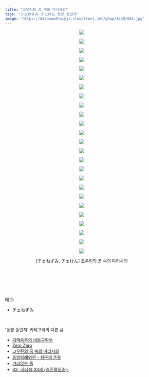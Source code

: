 ```yaml
---
title: "코우린의 꿈 속의 마리사의"
tags: "チェねずみ チェけん 동방_동인지"
image: "https://d1xbsow2hxcyjr.cloudfront.net/ghap/4239/001.jpg"
---
```

<div class="article">
<p style="text-align: center; clear: none; float: none;"><img src="{{ site.imgserver10 }}/ghap/4239/001.jpg"/></p>
<p style="text-align: center; clear: none; float: none;"><img src="{{ site.imgserver10 }}/ghap/4239/002.jpg"/></p>
<p style="text-align: center; clear: none; float: none;"><img src="{{ site.imgserver10 }}/ghap/4239/003.jpg"/></p>
<p style="text-align: center; clear: none; float: none;"><img src="{{ site.imgserver10 }}/ghap/4239/004.jpg"/></p>
<p style="text-align: center; clear: none; float: none;"><img src="{{ site.imgserver10 }}/ghap/4239/005.jpg"/></p>
<p style="text-align: center; clear: none; float: none;"><img src="{{ site.imgserver10 }}/ghap/4239/006.jpg"/></p>
<p style="text-align: center; clear: none; float: none;"><img src="{{ site.imgserver10 }}/ghap/4239/007.jpg"/></p>
<p style="text-align: center; clear: none; float: none;"><img src="{{ site.imgserver10 }}/ghap/4239/008.jpg"/></p>
<p style="text-align: center; clear: none; float: none;"><img src="{{ site.imgserver10 }}/ghap/4239/009.jpg"/></p>
<p style="text-align: center; clear: none; float: none;"><img src="{{ site.imgserver10 }}/ghap/4239/010.jpg"/></p>
<p style="text-align: center; clear: none; float: none;"><img src="{{ site.imgserver10 }}/ghap/4239/011.jpg"/></p>
<p style="text-align: center; clear: none; float: none;"><img src="{{ site.imgserver10 }}/ghap/4239/012.jpg"/></p>
<p style="text-align: center; clear: none; float: none;"><img src="{{ site.imgserver10 }}/ghap/4239/013.jpg"/></p>
<p style="text-align: center; clear: none; float: none;"><img src="{{ site.imgserver10 }}/ghap/4239/014.jpg"/></p>
<p style="text-align: center; clear: none; float: none;"><img src="{{ site.imgserver10 }}/ghap/4239/015.jpg"/></p>
<p style="text-align: center; clear: none; float: none;"><img src="{{ site.imgserver10 }}/ghap/4239/016.jpg"/></p>
<p style="text-align: center; clear: none; float: none;"><img src="{{ site.imgserver10 }}/ghap/4239/017.jpg"/></p>
<p style="text-align: center; clear: none; float: none;"><img src="{{ site.imgserver10 }}/ghap/4239/018.jpg"/></p>
<p style="text-align: center; clear: none; float: none;"><img src="{{ site.imgserver10 }}/ghap/4239/019.jpg"/></p>
<p style="text-align: center; clear: none; float: none;"><img src="{{ site.imgserver10 }}/ghap/4239/020.jpg"/></p>
<p style="text-align: center; clear: none; float: none;"><img src="{{ site.imgserver10 }}/ghap/4239/021.jpg"/></p>
<p style="text-align: center; clear: none; float: none;"><img src="{{ site.imgserver10 }}/ghap/4239/022.jpg"/></p>
<p style="text-align: center; clear: none; float: none;"><img src="{{ site.imgserver10 }}/ghap/4239/023.jpg"/></p>
<p style="text-align: center; clear: none; float: none;"><img src="{{ site.imgserver10 }}/ghap/4239/024.jpg"/></p>
<p style="text-align: center; clear: none; float: none;"><img src="{{ site.imgserver10 }}/ghap/4239/025.jpg"/></p>
<p style="text-align: center; clear: none; float: none;">[チェねずみ, チェけん] 코우린의 꿈 속의 마리사의</p>
<p style="text-align: center; clear: none; float: none;"><br/></p>
<p><br/></p>
</div><br/>
<div class="tagTrail">
<p>태그: </p>
<ul>
<li>チェねずみ</li>
</ul>
</div><br/>
<div class="another">
<p>'동방 동인지' 카테고리의 다른 글</p>
<ul>
<li><a href="/ghap_4268">자택음주의 비봉구락부</a></li>
<li><a href="/ghap_4265">Zero Zero</a></li>
<li><a href="/ghap_4239">코우린의 꿈 속의 마리사의</a></li>
<li><a href="/ghap_4238">동방외래위편 - 취문의 존중</a></li>
<li><a href="/ghap_4231">가라앉는 독</a></li>
<li><a href="/ghap_4230">33 -사나에 33세 (결혼활동중)-</a></li>
</ul>
</div><br/>
<div class="cb_module cb_fluid">
<div class="cb_wrt cb_profile">
</div><!-- commentList close -->
</div><br/>
